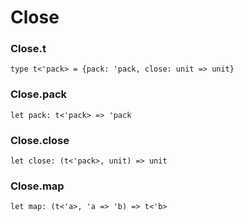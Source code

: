 # Close




### Close.t
  
`type t<'pack> = {pack: 'pack, close: unit => unit}`  


### Close.pack
  
`let pack: t<'pack> => 'pack`  


### Close.close
  
`let close: (t<'pack>, unit) => unit`  


### Close.map
  
`let map: (t<'a>, 'a => 'b) => t<'b>`  

